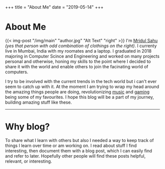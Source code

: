 +++
title = "About Me"
date = "2019-05-14"
+++

# About Me
{{< img-post "/img/main" "author.jpg" "Alt Text" "right" >}}
I'm [Mridul Sahu](https://www.linkedin.com/in/mridul-sahu/) *(yes that person with odd combination of clothings on the right)*. I currenty live in Mumbai, India with my roomates and a laptop. I graduated in 2018 majoring in Computer Scince and Engineering and worked on many projects personal and otherwise, honing my skills to the point where I decided to share it with the world and enable others to join the facinating world of computers.  

I try to be involved with the current trends in the tech world but i can't ever seem to catch up with it. At the moment I am trying to wrap my head around the amazing things people are doing, revolutionizing [music](https://magenta.tensorflow.org/) and [gaming](https://stadia.dev/blog/) being some of my favourites. I hope this blog will be a part of my journey, building amazing stuff like these.

---
# Why blog?
To share what I learn with others but also I needed a way to keep track of things I learn over time or am working on. I read about stuff I find interesting, then document them with a blog post, which I can easily find and refer to later. Hopefully other people will find these posts helpful, relevant, or interesting.
